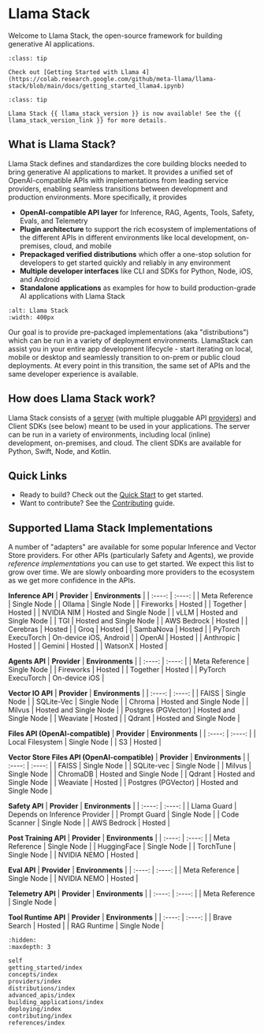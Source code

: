 # Llama Stack
Welcome to Llama Stack, the open-source framework for building generative AI applications.
```{admonition} Llama 4 is here!
:class: tip

Check out [Getting Started with Llama 4](https://colab.research.google.com/github/meta-llama/llama-stack/blob/main/docs/getting_started_llama4.ipynb)
```
```{admonition} News
:class: tip

Llama Stack {{ llama_stack_version }} is now available! See the {{ llama_stack_version_link }} for more details.
```


## What is Llama Stack?

Llama Stack defines and standardizes the core building blocks needed to bring generative AI applications to market. It provides a unified set of OpenAI-compatible APIs with implementations from leading service providers, enabling seamless transitions between development and production environments. More specifically, it provides

- **OpenAI-compatible API layer** for Inference, RAG, Agents, Tools, Safety, Evals, and Telemetry
- **Plugin architecture** to support the rich ecosystem of implementations of the different APIs in different environments like local development, on-premises, cloud, and mobile
- **Prepackaged verified distributions** which offer a one-stop solution for developers to get started quickly and reliably in any environment
- **Multiple developer interfaces** like CLI and SDKs for Python, Node, iOS, and Android
- **Standalone applications** as examples for how to build production-grade AI applications with Llama Stack

```{image} ../_static/llama-stack.png
:alt: Llama Stack
:width: 400px
```

Our goal is to provide pre-packaged implementations (aka "distributions") which can be run in a variety of deployment environments. LlamaStack can assist you in your entire app development lifecycle - start iterating on local, mobile or desktop and seamlessly transition to on-prem or public cloud deployments. At every point in this transition, the same set of APIs and the same developer experience is available.

## How does Llama Stack work?
Llama Stack consists of a [server](./distributions/index.md) (with multiple pluggable API [providers](./providers/index.md)) and Client SDKs (see below) meant to
be used in your applications. The server can be run in a variety of environments, including local (inline)
development, on-premises, and cloud. The client SDKs are available for Python, Swift, Node, and
Kotlin.

## Quick Links

- Ready to build? Check out the [Quick Start](getting_started/index) to get started.
- Want to contribute? See the [Contributing](contributing/index) guide.

## Supported Llama Stack Implementations

A number of "adapters" are available for some popular Inference and Vector Store providers. For other APIs (particularly Safety and Agents), we provide *reference implementations* you can use to get started. We expect this list to grow over time. We are slowly onboarding more providers to the ecosystem as we get more confidence in the APIs.

**Inference API**
|  **Provider** |  **Environments** |
| :----: | :----: |
|  Meta Reference  |  Single Node |
|  Ollama  | Single Node   |
|  Fireworks  |  Hosted  |
|  Together  |  Hosted  |
|  NVIDIA NIM  |  Hosted and Single Node  |
|  vLLM  | Hosted and Single Node |
|  TGI  |  Hosted and Single Node  |
|  AWS Bedrock  |  Hosted  |
|  Cerebras  |  Hosted  |
|  Groq  |  Hosted  |
|  SambaNova  |  Hosted  |
| PyTorch ExecuTorch | On-device iOS, Android |
|  OpenAI  |  Hosted  |
|  Anthropic  |  Hosted  |
|  Gemini  |  Hosted  |
|  WatsonX  |  Hosted  |

**Agents API**
|  **Provider** |  **Environments** |
| :----: | :----: |
|  Meta Reference  |  Single Node |
|  Fireworks  |  Hosted  |
|  Together  |  Hosted  |
|  PyTorch ExecuTorch | On-device iOS |

**Vector IO API**
|  **Provider** |  **Environments** |
| :----: | :----: |
|  FAISS | Single Node |
|  SQLite-Vec | Single Node |
|  Chroma | Hosted and Single Node |
|  Milvus | Hosted and Single Node |
|  Postgres (PGVector) | Hosted and Single Node |
|  Weaviate | Hosted |
|  Qdrant  | Hosted and Single Node |

**Files API (OpenAI-compatible)**
|  **Provider** |  **Environments** |
| :----: | :----: |
|  Local Filesystem | Single Node |
|  S3 | Hosted |

**Vector Store Files API (OpenAI-compatible)**
|  **Provider** |  **Environments** |
| :----: | :----: |
|  FAISS | Single Node |
|  SQLite-vec | Single Node |
|  Milvus | Single Node |
|  ChromaDB | Hosted and Single Node |
|  Qdrant | Hosted and Single Node |
|  Weaviate | Hosted |
|  Postgres (PGVector) | Hosted and Single Node |

**Safety API**
|  **Provider** |  **Environments** |
| :----: | :----: |
|  Llama Guard | Depends on Inference Provider |
|  Prompt Guard | Single Node |
|  Code Scanner | Single Node |
|  AWS Bedrock | Hosted |

**Post Training API**
|  **Provider** |  **Environments** |
| :----: | :----: |
|  Meta Reference  |  Single Node |
|  HuggingFace  |  Single Node |
|  TorchTune  |  Single Node |
|  NVIDIA NEMO  |  Hosted |

**Eval API**
|  **Provider** |  **Environments** |
| :----: | :----: |
|  Meta Reference  |  Single Node |
|  NVIDIA NEMO  |  Hosted |

**Telemetry API**
|  **Provider** |  **Environments** |
| :----: | :----: |
|  Meta Reference  |  Single Node |

**Tool Runtime API**
|  **Provider** |  **Environments** |
| :----: | :----: |
|  Brave Search | Hosted |
|  RAG Runtime | Single Node |

```{toctree}
:hidden:
:maxdepth: 3

self
getting_started/index
concepts/index
providers/index
distributions/index
advanced_apis/index
building_applications/index
deploying/index
contributing/index
references/index
```
